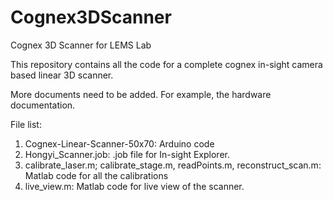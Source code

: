 # Cognex3DScanner
Cognex 3D Scanner for LEMS Lab

This repository contains all the code for a complete cognex in-sight camera based linear 3D scanner. 

More documents need to be added. For example, the hardware documentation. 

File list:
1. Cognex-Linear-Scanner-50x70: Arduino code
2. Hongyi_Scanner.job: .job file for In-sight Explorer. 
3. calibrate_laser.m; calibrate_stage.m, readPoints.m, reconstruct_scan.m: Matlab code for all the calibrations
4. live_view.m: Matlab code for live view of the scanner. 

